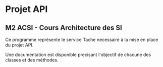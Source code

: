 # Projet API #
## M2 ACSI - Cours Architecture des SI ##

Ce programme représente le service Tache necessaire à la mise en place du projet API.

Une documentation est disponible precisant l'objectif de chacune des classes et des méthodes.
